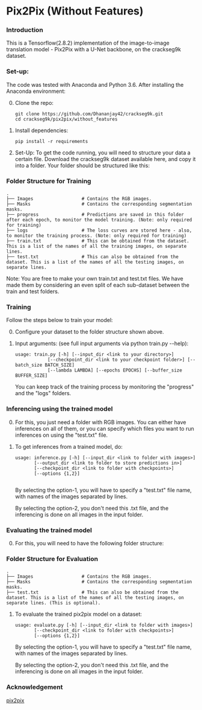 # Pix2Pix (Without Features)

### Introduction
This is a Tensorflow(2.8.2) implementation of the image-to-image translation model - Pix2Pix with a U-Net backbone, on the crackseg9k dataset.

### Set-up:
The code was tested with Anaconda and Python 3.6. After installing the Anaconda environment:

0. Clone the repo:
    ```Shell
    git clone https://github.com/Dhananjay42/crackseg9k.git
    cd crackseg9k/pix2pix/without_features
    ```

1. Install dependencies:

    ```Shell
    pip install -r requirements
    ```

2. Set-Up: To get the code running, you will need to structure your data a certain file. Download the crackseg9k dataset available here, and copy it into a folder. Your folder should be structured like this:

### Folder Structure for Training
    .
    ├── Images                  # Contains the RGB images.
    ├── Masks                   # Contains the corresponding segmentation masks. 
    ├── progress                # Predictions are saved in this folder after each epoch, to monitor the model training. (Note: only required for training)
    ├── logs                    # The loss curves are stored here - also, to monitor the training process. (Note: only required for training) 
    ├── train.txt               # This can be obtained from the dataset. This is a list of the names of all the training images, on separate lines. 
    ├── test.txt                # This can also be obtained from the dataset. This is a list of the names of all the testing images, on separate lines. 

Note: You are free to make your own train.txt and test.txt files. We have made them by considering an even split of each sub-dataset between the train and test folders. 

### Training
Follow the steps below to train your model:

0. Configure your dataset to the folder structure shown above. 

1. Input arguments: (see full input arguments via python train.py --help):
    ```Shell
    usage: train.py [-h] [--input_dir <link to your directory>]
                [--checkpoint_dir <link to your checkpoint folder>] [--batch_size BATCH_SIZE]
                [--lambda LAMBDA] [--epochs EPOCHS] [--buffer_size BUFFER_SIZE]

    ```
    You can keep track of the training process by monitoring the "progress" and the "logs" folders. 

### Inferencing using the trained model

0. For this, you just need a folder with RGB images. You can either have inferences on all of them, or you can specify which files you want to run inferences on using the "test.txt" file. 

1. To get inferences from a trained model, do:
    ```Shell
    usage: inference.py [-h] [--input_dir <link to folder with images>] 
           [--output_dir <link to folder to store predictions in>] 
           [--checkpoint_dir <link to folder with checkpoints>]
           [--options {1,2}]
  
    ```
    By selecting the option-1, you will have to specify a "test.txt" file name, with names of the images separated by lines.
    
    By selecting the option-2, you don't need this .txt file, and the inferencing is done on all images in the input folder. 

### Evaluating the trained model 

0. For this, you will need to have the following folder structure:
   
### Folder Structure for Evaluation
    .
    ├── Images                  # Contains the RGB images.
    ├── Masks                   # Contains the corresponding segmentation masks. 
    ├── test.txt                # This can also be obtained from the dataset. This is a list of the names of all the testing images, on separate lines. (This is optional).

1. To evaluate the trained pix2pix model on a dataset:
    ```Shell
    usage: evaluate.py [-h] [--input_dir <link to folder with images>] 
           [--checkpoint_dir <link to folder with checkpoints>]
           [--options {1,2}]
    ```
    
    By selecting the option-1, you will have to specify a "test.txt" file name, with names of the images separated by lines.
    
    By selecting the option-2, you don't need this .txt file, and the inferencing is done on all images in the input folder. 
    
### Acknowledgement
[pix2pix](https://colab.research.google.com/github/tensorflow/docs/blob/master/site/en/tutorials/generative/pix2pix.ipynb)
